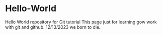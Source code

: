 # Hello-World
Hello World repository for Git tutorial
This page just for learning gow work with git and github.
12/13/2023
we born to die.
